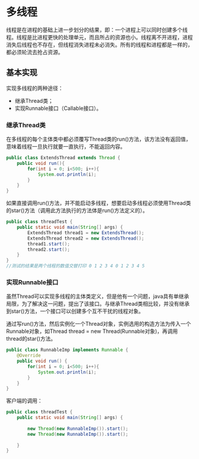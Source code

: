 # 多线程

线程是在进程的基础上进一步划分的结果，即：一个进程上可以同时创建多个线程。线程是比进程更快的处理单元，而且所占的资源也小。线程离不开进程，进程消失后线程也不存在，但线程消失进程未必消失。所有的线程和进程都是一样的，都必须轮流去抢占资源。

## 基本实现

实现多线程的两种途径：

* 继承Thread类；
* 实现Runnable接口（Callable接口）。

### 继承Thread类

在多线程的每个主体类中都必须覆写Thread类的run\(\)方法，该方法没有返回值，意味着线程一旦执行就要一直执行，不能返回内容。

```java
public class ExtendsThread extends Thread {
    public void run(){
        for(int i = 0; i<500; i++){
            System.out.println(i);
        }
    }
}
```

如果直接调用run\(\)方法，并不能启动多线程，想要启动多线程必须使用Thread类的star\(\)方法（调用此方法执行的方法体是run\(\)方法定义的）。

```java
public class threadTest {
    public static void main(String[] args) {        
        ExtendsThread thread1 = new ExtendsThread();
        ExtendsThread thread2 = new ExtendsThread();
        thread1.start();
        thread2.start();        
    }
}
//测试的结果是两个线程的数值交替打印 0 1 2 3 4 0 1 2 3 4 5
```

### 实现Runnable接口

虽然Thread可以实现多线程的主体类定义，但是他有一个问题，java具有单继承局限，为了解决这一问题，提出了该接口。与继承Thread类相比较，并没有继承到star\(\)方法，一个接口可以创建多个互不干扰的线程对象。

通过写run\(\)方法，然后实例化一个Thread对象，实例选用的构造方法为传入一个Runnable对象，如Thread thread = new Thread\(Runnable对象\)，再调用thread的star\(\)方法。

```java
public class RunnableImp implements Runnable {
    @Override
    public void run() {
        for(int i = 0; i<500; i++){
            System.out.println(i);
        }
    }
}
```

客户端的调用：

```java
public class threadTest {
	public static void main(String[] args) {
		
		new Thread(new RunnableImp()).start();
		new Thread(new RunnableImp()).start();
		
	}
}
```



